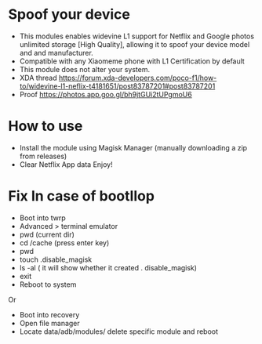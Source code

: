 # Spoof your device
* This modules enables widevine L1 support for Netflix and Google photos unlimited storage [High Quality], allowing it to spoof your device model and and manufacturer.
* Compatible with any Xiaomeme phone with L1 Certification by default
* This module does not alter your system.
* XDA thread https://forum.xda-developers.com/poco-f1/how-to/widevine-l1-neflix-t4181651/post83787201#post83787201
* Proof https://photos.app.goo.gl/bh9jtGUi2tUPgmoU6

# How to use 

* Install the module using Magisk Manager (manually downloading a zip from releases)
* Clear Netflix App data 
  Enjoy!

# Fix In case of bootllop

* Boot into twrp 
* Advanced > terminal emulator
* pwd (current dir)
* cd /cache (press enter key)
* pwd
* touch .disable_magisk
* ls -al ( it will show whether it created . disable_magisk)
* exit
* Reboot to system

Or 

* Boot into recovery
* Open file manager
* Locate data/adb/modules/ delete specific module and reboot
